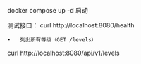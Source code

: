 docker compose up -d 启动


测试接口：
curl http://localhost:8080/health

	•	列出所有等级（GET /levels）
curl http://localhost:8080/api/v1/levels